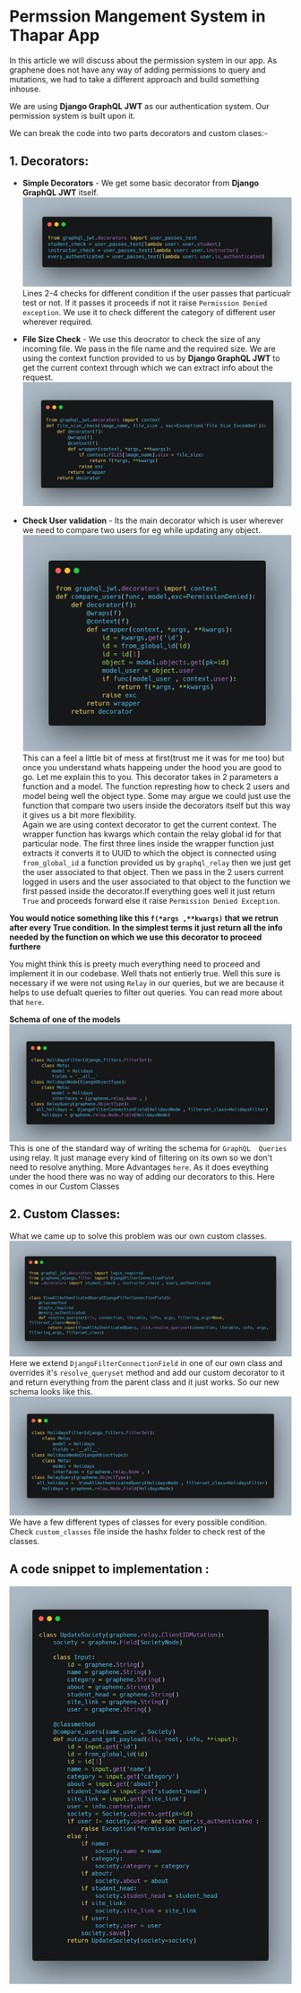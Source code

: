 # Permssion Mangement System in Thapar App

In this article we will discuss about the permission system in our app. As graphene does not have any way of adding permissions to query and mutations, we had to take a different approach and build something inhouse.<br>

We are using **Django GraphQL JWT** as our authentication system. Our permission system is built upon it.<br>

We can break the code into two parts decorators and custom clases:-<br>
## 1.   Decorators: 
* **Simple Decorators** - We get some basic decorator from **Django GraphQL JWT** itself.
![simple decorator](carbon.png)
Lines 2-4 checks for different condition if the user passes that particualr test or not. If it passes it proceeds if not it raise `Permission Denied exception`.
We use it to check different the category of different user wherever required.

* **File Size Check** - We use this deocrator to check the size of any incoming file. We pass in the file name and the required size. We are using the context function provided to us by **Django GraphQL JWT** to get the current context through which we can extract info about the request.
![file_size_check](carbon2.png)
* **Check User validation** - Its the main decorator which is user wherever we need to compare two users for eg while updating any object.
 ![compare_users](compare_users.png)
 This can a feel a little bit of mess at first(trust me it was for me too) but once you understand whats happeing under the hood you are good to go. Let me explain this to you. This decorator takes in 2 parameters a function and a model. The function represting how to check 2 users and model being well the object type. Some may argue we could just use the function that compare two users inside the decorators itself but this way it gives us a bit more flexibility. <br>
 Again we are using context decorator to get the current context. The wrapper function has kwargs which contain the relay global id for that particular node. The first three lines inside the wrapper function just extracts it converts it to UUID to which the object is connected using `from_global_id` a function provided us by `graphql_relay` then we just get the user associated to that object. Then we pass in the 2 users current logged in users and the user associated to that object
to the function we first passed inside the decorator.If everything goes well it just return `True` and proceeds forward else it raise `Permission Denied Exception`.

**You would notice something like this `f(*args ,**kwargs)` that we retrun after every True condition. In the simplest terms it just return all the info needed by the function on which we use this decorator to proceed furthere**<br>

You might think this is preety much everything need to proceed and implement it in our codebase. Well thats not entierly true. Well this sure is necessary if we were not using `Relay` in our queries, but we are because it helps to use defualt queries to filter out queries. You can read more about that `here`.<br>


**Schema of one of the models**
![holiday_schema](holiday_schema.png)
This is one of the standard way of writing the schema for  `GraphQL  Queries` using relay. It just manage every kind of filtering on its own so we don't need to resolve anything. More Advantages `here`. As it does eveything under the hood there was no way of adding our decorators to this. Here comes in our Custom Classes

## 2. Custom Classes:
 What we came up to solve this problem was our own custom classes.
 ![custom_classes](custom_classes.png)
 Here we extend `DjangoFilterConnectionField` in one of our own class and overrides it's `resolve_queryset` method and add our custom decorator to it and return everything from the parent class and it just works. So our new schema looks like this.
 ![updated_holiday_schema](updated_holiday_schema.png)
We have a few different types of classes for every possible condition. Check `custom_classes` file inside the hashx folder to check rest of the classes.

## A code snippet to implementation :
![code_snippet1](code_snippet1.png)